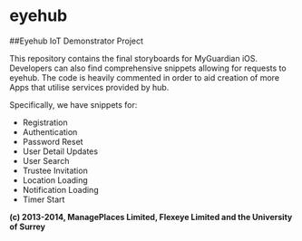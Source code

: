 # eyehub

##Eyehub IoT Demonstrator Project

This repository contains the final storyboards for MyGuardian iOS. Developers can also find comprehensive snippets allowing for requests to eyehub. The code is heavily commented in order to aid creation of more Apps that utilise services provided by hub.

Specifically, we have snippets for:
* Registration
* Authentication
* Password Reset
* User Detail Updates
* User Search
* Trustee Invitation
* Location Loading
* Notification Loading
* Timer Start


**(c) 2013-2014, ManagePlaces Limited, Flexeye Limited and the University of Surrey**
